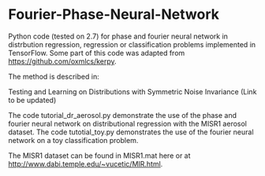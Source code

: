 # Fourier-Phase-Neural-Network
Python code (tested on 2.7) for phase and fourier neural network in distrbution regression, regression or classification problems implemented in TensorFlow. Some part of this code was adapted from https://github.com/oxmlcs/kerpy.

The method is described in:

Testing and Learning on Distributions with Symmetric Noise Invariance (Link to be updated)

The code tutorial_dr_aerosol.py demonstrate the use of the phase and fourier neural network on distributional regression with the MISR1 aerosol dataset. The code tutotial_toy.py demonstrates the use of the fourier neural network on a toy classification problem. 

The MISR1 dataset can be found in MISR1.mat here or at http://www.dabi.temple.edu/~vucetic/MIR.html.
